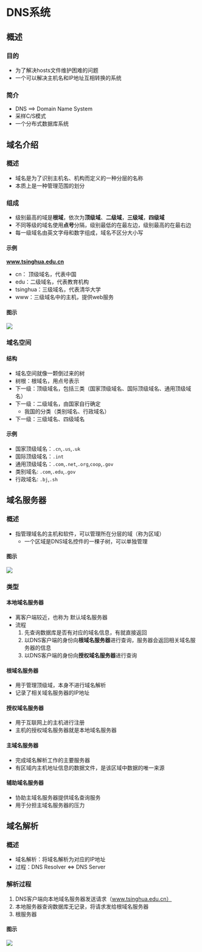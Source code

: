 

# DNS系统


## 概述

### 目的
* 为了解决hosts文件维护困难的问题
* 一个可以解决主机名和IP地址互相转换的系统

### 简介
* DNS ==> Domain Name System
* 采样C/S模式
* 一个分布式数据库系统



## 域名介绍

### 概述
* 域名是为了识别主机名、机构而定义的一种分层的名称
* 本质上是一种管理范围的划分


### 组成
* 级别最高的域是**根域**，依次为**顶级域**、**二级域**，**三级域**，**四级域**
* 不同等级的域名使用**点号**分隔，级别最低的在最左边，级别最高的在最右边
* 每一级域名由英文字母和数字组成，域名不区分大小写

#### 示例
**www.tsinghua.edu.cn**
* cn： 顶级域名，代表中国
* edu：二级域名，代表教育机构
* tsinghua：三级域名，代表清华大学
* www：三级域名中的主机，提供web服务

#### 图示
![](https://gitee.com/cc12703/figurebed/raw/master/img/20210619235425.png)



### 域名空间

#### 结构
* 域名空间就像一颗倒过来的树
* 树根：根域名，用点号表示
* 下一级：顶级域名，包括三类（国家顶级域名、国际顶级域名、通用顶级域名）
* 下一级：二级域名，由国家自行确定
	* 我国的分类（类别域名、行政域名）
* 下一级：三级域名、四级域名

#### 示例
* 国家顶级域名：`.cn`,`.us`,`.uk`
* 国际顶级域名：`.int`
* 通用顶级域名：`.com`,`.net`,`.org`,`coop`,`.gov`
* 类别域名: `.com`,`.edu`,`.gov`
* 行政域名: `.bj`,`.sh`



## 域名服务器

### 概述
* 指管理域名的主机和软件，可以管理所在分层的域（称为区域）
	* 一个区域是DNS域名控件的一棵子树，可以单独管理

#### 图示
![](https://gitee.com/cc12703/figurebed/raw/master/img/20210626000251.png)

### 类型

#### 本地域名服务器
* 离客户端较近，也称为 默认域名服务器
* 流程
	1. 先查询数据库是否有对应的域名信息，有就直接返回
	1. 以DNS客户端的身份向**根域名服务器**进行查询，服务器会返回相关域名服务器的信息
	1. 以DNS客户端的身份向**授权域名服务器**进行查询

#### 根域名服务器
* 用于管理顶级域，本身不进行域名解析
* 记录了相关域名服务器的IP地址

#### 授权域名服务器
* 用于互联网上的主机进行注册
* 主机的授权域名服务器就是本地域名服务器

#### 主域名服务器
* 完成域名解析工作的主要服务器
* 有区域内主机地址信息的数据文件，是该区域中数据的唯一来源

#### 辅助域名服务器
* 协助主域名服务器提供域名查询服务
* 用于分担主域名服务器的压力


## 域名解析

### 概述
* 域名解析：将域名解析为对应的IP地址
* 过程：DNS Resolver <=> DNS Server

### 解析过程
1. DNS客户端向本地域名服务器发送请求（www.tsinghua.edu.cn）
1. 本地服务器查询数据库无记录，将请求发给根域名服务器
1. 根服务器

#### 图示
![](https://gitee.com/cc12703/figurebed/raw/master/img/20210626002430.png)

